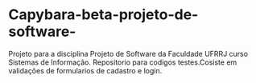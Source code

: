 # Capybara-beta-projeto-de-software-
Projeto para a disciplina Projeto de Software da Faculdade UFRRJ curso Sistemas de Informação. Repositorio para codigos testes.Cosiste em validações de formularios de cadastro e login.
